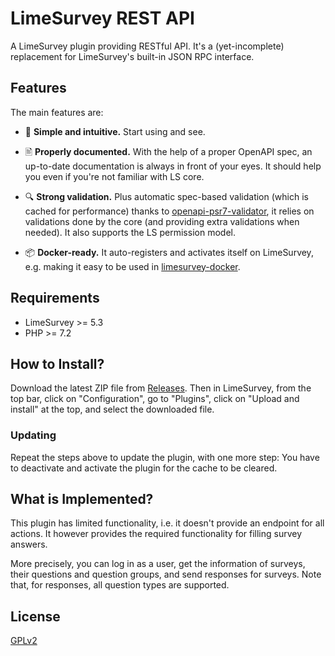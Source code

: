 # LimeSurvey REST API

A LimeSurvey plugin providing RESTful API. It's a (yet-incomplete) replacement for LimeSurvey's built-in JSON RPC interface.

## Features

The main features are:

- 🤩 **Simple and intuitive.** Start using and see.

- 🖹 **Properly documented.** With the help of a proper OpenAPI spec, an up-to-date documentation is always in front of your eyes. It should help you even if you're not familiar with LS core.

- 🔍 **Strong validation.** Plus automatic spec-based validation (which is cached for performance) thanks to [openapi-psr7-validator](https://github.com/thephpleague/openapi-psr7-validator), it relies on validations done by the core (and providing extra validations when needed). It also supports the LS permission model.

- 📦 **Docker-ready.** It auto-registers and activates itself on LimeSurvey, e.g. making it easy to be used in [limesurvey-docker](https://github.com/adamzammit/limesurvey-docker).

## Requirements

- LimeSurvey >= 5.3
- PHP >= 7.2

## How to Install?

Download the latest ZIP file from [Releases](https://github.com/machitgarha/limesurvey-rest-api/releases). Then in LimeSurvey, from the top bar, click on "Configuration", go to "Plugins", click on "Upload and install" at the top, and select the downloaded file.

### Updating

Repeat the steps above to update the plugin, with one more step: You have to deactivate and activate the plugin for the cache to be cleared.

## What is Implemented?

This plugin has limited functionality, i.e. it doesn't provide an endpoint for all actions. It however provides the required functionality for filling survey answers.

More precisely, you can log in as a user, get the information of surveys, their questions and question groups, and send responses for surveys. Note that, for responses, all question types are supported.

## License

[GPLv2](./LICENSE.md)
